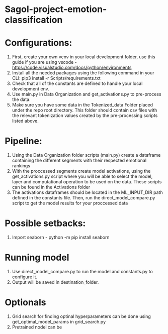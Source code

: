# Sagol-project-emotion-classification
 
# Configurations:
 1. First, create your own venv in your local development folder, use this guide if you are using vscode - https://code.visualstudio.com/docs/python/environments
 2. Install all the needed packages using the following command in your CLI: pip3 install -r Scripts/requirements.txt
 3. Check that all of the constants are defined to handle your local development env.
 4. Use main.py in Data Organization and get_activations.py to pre-process the data.
 5. Make sure you have some data in the Tokenized_data Folder placed under the repo root directory. 
 This folder should contain csv files with the relevant tokenization values created by the pre-processing scripts listed above.

# Pipeline:

1. Using the Data Organization folder scripts (main.py) create a dataframe containing the different segments with their respected emotional rankings
2. With the proccessed segments create model activations, using the get_activations.py script where you will be able to select the model, layer and computational operation to be used on the data. These scripts can be found in the Activations folder
3. The activations dataframes should be located in the ML_INPUT_DIR path defined in the constants file. Then, run the direct_model_compare.py script to get the model results for your proccessed data
# Possible setbacks:
 1. Import seaborn - python -m pip install seaborn


# Running model
 1. Use direct_model_compare.py to run the model and constants.py to configure it.
 2. Output will be saved in destination_folder.

# Optionals
1. Grid search for finding optinal hyperparameters can be done using get_optimal_model_params in grid_search.py
2. Pretrained nodel can be  